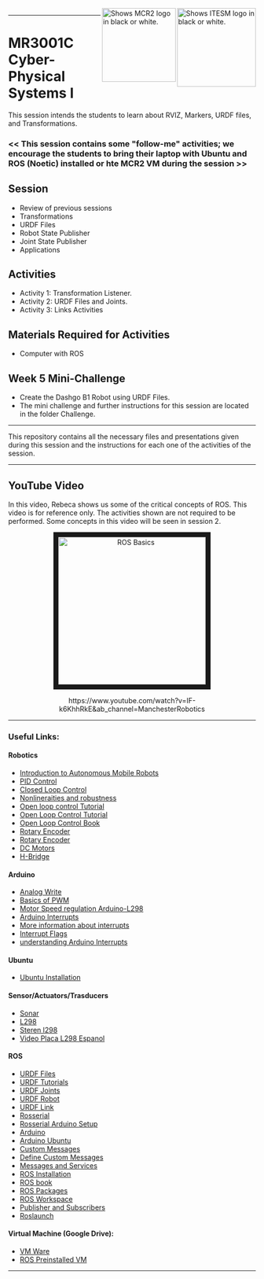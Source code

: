 <picture>
  <source media="(prefers-color-scheme: dark)" srcset="https://github.com/ManchesterRoboticsLtd/MR3001C_Cyber-Physical_Systems_I/blob/main/Misc/Logos/Logotipo%20Vertical%20Bco_Transparente.png">
  <source media="(prefers-color-scheme: light)" srcset="https://github.com/ManchesterRoboticsLtd/MR3001C_Cyber-Physical_Systems_I/blob/main/Misc/Logos/Logotipo%20Vertical%20Azul%20transparente.png">
  <img alt="Shows ITESM logo in black or white." width="160" align="right">
</picture>

<picture>
  <source media="(prefers-color-scheme: dark)" srcset="https://github.com/ManchesterRoboticsLtd/MR3001C_Cyber-Physical_Systems_I/blob/main/Misc/Logos/MCR2_Logo_White.png">
  <source media="(prefers-color-scheme: light)" srcset="https://github.com/ManchesterRoboticsLtd/MR3001C_Cyber-Physical_Systems_I/blob/main/Misc/Logos/MCR2_Logo_Black.png">
  <img alt="Shows MCR2 logo in black or white." width="150" align="right">
</picture>

---
# MR3001C Cyber-Physical Systems I
This session intends the students to learn about RVIZ, Markers, URDF files, and Transformations.

### << This session contains some "follow-me" activities; we encourage the students to bring their laptop with Ubuntu and ROS (Noetic) installed or hte MCR2 VM during the session >>

  ## Session
  * Review of previous sessions
  * Transformations
  * URDF Files
  * Robot State Publisher
  * Joint State Publisher
  * Applications

  ## Activities
  * Activity 1: Transformation Listener.
  * Activity 2: URDF Files and Joints.
  * Activity 3: Links Activities

  ## Materials Required for Activities
  * Computer with ROS


  ## Week 5 Mini-Challenge
  * Create the Dashgo B1 Robot using URDF Files.
  * The mini challenge and further instructions for this session are located in the folder Challenge. 

---
  This repository contains all the necessary files and presentations given during this session and the instructions for each one of the activities of the session.

---

## YouTube Video
  In this video, Rebeca shows us some of the critical concepts of ROS. This video is for reference only. The activities shown are not required to be performed. Some concepts in this video will be seen in session 2.

<a href="http://www.youtube.com/watch?feature=player_embedded&v=IF-k6KhhRkE
" target="_blank"><p align="center"><img src="http://img.youtube.com/vi/IF-k6KhhRkE/0.jpg" 
alt="ROS Basics" width="300" border="10"/></p></a> 

<div align="center"> https://www.youtube.com/watch?v=IF-k6KhhRkE&ab_channel=ManchesterRobotics </div>

---


### Useful Links: 

#### Robotics
* [Introduction to Autonomous Mobile Robots](https://ieeexplore.ieee.org/book/6267528)
* [PID Control](https://ieeexplore.ieee.org/document/1453566)
* [Closed Loop Control](https://www.electronics-tutorials.ws/systems/closed-loop-system.html)
* [Nonlineraities and robustness](https://ieeexplore.ieee.org/document/8603065)
* [Open loop control Tutorial](https://www.electronics-tutorials.ws/systems/open-loop-system.html)
* [Open Loop Control Tutorial](https://www.electronicshub.org/open-loop-system/)
* [Open Loop Control Book](https://eng.libretexts.org/Bookshelves/Electrical_Engineering/Signal_Processing_and_Modeling/Introduction_to_Linear_Time-Invariant_Dynamic_Systems_for_Students_of_Engineering_(Hallauer)/14%3A_Introduction_to_Feedback_Control/14.02%3A_Definitions_and_Examples_of_Open-Loop_Control_Systems)
* [Rotary Encoder](https://en.wikipedia.org/wiki/Rotary_encoder)
* [Rotary Encoder](https://www.encoder.com/article-what-is-an-encoder)
* [DC Motors](https://en.wikipedia.org/wiki/DC_motor)
* [H-Bridge](https://www.youtube.com/watch?v=fVgnUWIWzZ8&ab_channel=NorthwesternRobotics)

#### Arduino
  * [Analog Write](https://www.arduino.cc/reference/en/language/functions/analog-io/analogwrite/)
  * [Basics of PWM](https://docs.arduino.cc/learn/microcontrollers/analog-output)
  * [Motor Speed regulation Arduino-L298](https://www.youtube.com/watch?v=dyjo_ggEtVU)
  * [Arduino Interrupts](https://www.arduino.cc/reference/en/language/functions/external-interrupts/attachinterrupt/)
  * [More information about interrupts](http://gammon.com.au/interrupts)
  * [Interrupt Flags](https://www.arduino.cc/reference/en/language/functions/interrupts/interrupts/)
  * [understanding Arduino Interrupts](https://www.youtube.com/watch?v=wIcC8-g9Lnw)
    
#### Ubuntu
  * [Ubuntu Installation](https://ubuntu.com/tutorials/install-ubuntu-desktop#1-overview)

#### Sensor/Actuators/Trasducers
  * [Sonar](https://www.sparkfun.com/products/15569)
  * [L298](https://www.sparkfun.com/datasheets/Robotics/L298_H_Bridge.pdf)
  * [Steren l298](https://www.steren.com.mx/tarjeta-para-control-de-motores-cc-l298n.html)
  * [Video Placa L298 Espanol](https://www.youtube.com/watch?v=taoOnq6x5ts)

#### ROS
 * [URDF Files](http://wiki.ros.org/urdf)
 * [URDF Tutorials](http://wiki.ros.org/urdf/Tutorials)
 * [URDF Joints](http://wiki.ros.org/urdf/XML/joint)
 * [URDF Robot](http://wiki.ros.org/urdf/XML/robot)
 * [URDF Link](http://wiki.ros.org/urdf/XML/link)
 * [Rosserial](http://wiki.ros.org/rosserial)
 * [Rosserial Arduino Setup](http://wiki.ros.org/rosserial_arduino/Tutorials/Arduino%20IDE%20Setup)
 * [Arduino](https://www.arduino.cc/en/software)
 * [Arduino Ubuntu](https://docs.arduino.cc/software/ide-v2/tutorials/getting-started/ide-v2-downloading-and-installing)
 * [Custom Messages](http://wiki.ros.org/ROS/Tutorials/CustomMessagePublisherSubscriber%28python%29)
 * [Define Custom Messages](http://wiki.ros.org/ROS/Tutorials/DefiningCustomMessages)
 * [Messages and Services](http://wiki.ros.org/ROS/Tutorials/CreatingMsgAndSrv)
 * [ROS Installation](http://wiki.ros.org/noetic/Installation/Ubuntu)
 * [ROS book](https://www.cse.sc.edu/~jokane/agitr/)
 * [ROS Packages](http://wiki.ros.org/ROS/Tutorials/CreatingPackage)
 * [ROS Workspace](http://wiki.ros.org/catkin/Tutorials/create_a_workspace)
 * [Publisher and Subscribers](http://wiki.ros.org/ROS/Tutorials/WritingPublisherSubscriber%28python%29)
 * [Roslaunch](http://wiki.ros.org/roslaunch)


#### Virtual Machine (Google Drive): 
  * [VM Ware](https://drive.google.com/file/d/1Kqt8E69nB5pxYzyVztyoxF0UY9yCHLns/view)
  * [ROS Preinstalled VM](https://drive.google.com/file/d/1LCn433uN5pf8dcauWDagKEKjORsE3fZR/view)
 ---
